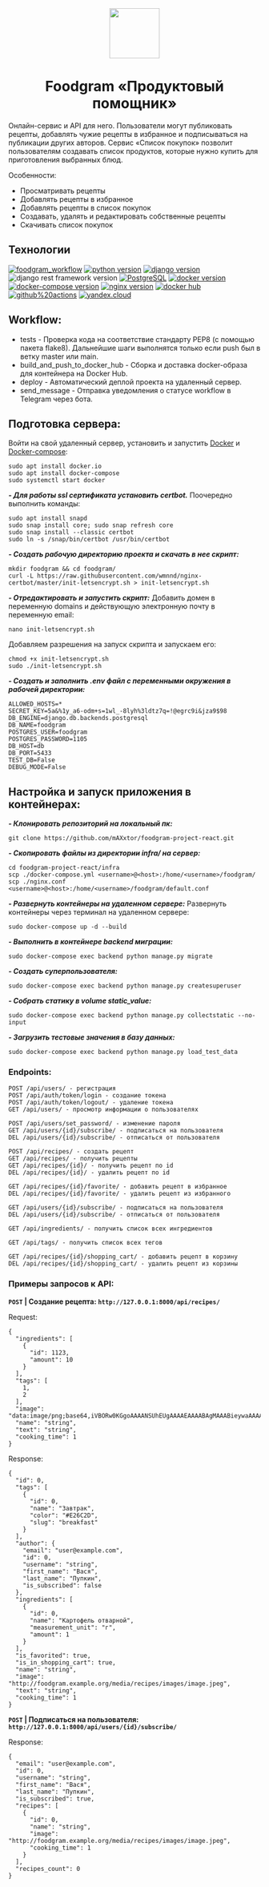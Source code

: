 <div id="header" align="center">
  <img src="https://media.giphy.com/media/BSsSBKN1eKGUU/giphy.gif" width="100"/>
</div>

# <div align="center"> Foodgram «Продуктовый помощник» </div>
Онлайн-сервис и API для него. Пользователи могут публиковать рецепты, добавлять чужие рецепты в избранное и подписываться на публикации других авторов. Сервис «Список покупок» позволит пользователям создавать список продуктов, которые нужно купить для приготовления выбранных блюд. 

Особенности:

- Просматривать рецепты
- Добавлять рецепты в избранное
- Добавлять рецепты в список покупок
- Создавать, удалять и редактировать собственные рецепты
- Скачивать список покупок

## Технологии
[![foodgram_workflow](https://github.com/mAXxtor/foodgram-project-react/actions/workflows/foodgram_workflow.yml/badge.svg)](https://github.com/mAXxtor/foodgram-project-react/actions/workflows/foodgram_workflow.yml)
[![python version](https://img.shields.io/badge/Python-3.11-green)](https://www.python.org/)
[![django version](https://img.shields.io/badge/Django-4.1-green)](https://www.djangoproject.com/)
![django rest framework version](https://img.shields.io/badge/Django%20REST%20Framework-3.14.0-green)
[![PostgreSQL](https://img.shields.io/badge/PostgresSQL-13.0-green)](https://www.postgresql.org/)
[![docker version](https://img.shields.io/badge/Docker-20.10-green)](https://www.docker.com/)
[![docker-compose version](https://img.shields.io/badge/Docker--Compose-3.8-green)](https://www.docker.com/)
[![nginx version](https://img.shields.io/badge/Nginx-%201.18-green)](https://nginx.org/ru/)
[![docker hub](https://img.shields.io/badge/-Docker%20Hub-464646?style=flat&logo=Docker&logoColor=56C0C0&color=515151)](https://www.docker.com/products/docker-hub)
[![github%20actions](https://img.shields.io/badge/-GitHub%20Actions-464646?style=flat&logo=GitHub%20actions&logoColor=56C0C0&color=515151)](https://github.com/features/actions)
[![yandex.cloud](https://img.shields.io/badge/-Yandex.Cloud-464646?style=flat&logo=Yandex.Cloud&logoColor=56C0C0&color=515151)](https://cloud.yandex.ru/)

## Workflow:
* tests - Проверка кода на соответствие стандарту PEP8 (с помощью пакета flake8). Дальнейшие шаги выполнятся только если push был в ветку master или main.
* build_and_push_to_docker_hub - Сборка и доставка docker-образа для контейнера на Docker Hub.
* deploy - Автоматический деплой проекта на удаленный сервер.
* send_message - Отправка уведомления о статусе workflow в Telegram через бота.

## Подготовка сервера:
Войти на свой удаленный сервер, установить и запустить [Docker](https://docs.docker.com/engine/install/) и [Docker-compose](https://docs.docker.com/compose/install/):
```
sudo apt install docker.io
sudo apt install docker-compose
sudo systemctl start docker
```
***- Для работы ssl сертификата установить certbot.***
Поочередно выполнить команды:
```
sudo apt install snapd
sudo snap install core; sudo snap refresh core
sudo snap install --classic certbot
sudo ln -s /snap/bin/certbot /usr/bin/certbot
```
***- Создать рабочую директорию проекта и скачать в нее скрипт:***
```
mkdir foodgram && cd foodgram/
curl -L https://raw.githubusercontent.com/wmnnd/nginx-certbot/master/init-letsencrypt.sh > init-letsencrypt.sh
```
***- Отредактировать и запустить скрипт:***
 Добавить домен в переменную domains и действующую электронную почту в переменную email:
```
nano init-letsencrypt.sh
```
Добавляем разрешения на запуск скрипта и запускаем его:
```
chmod +x init-letsencrypt.sh
sudo ./init-letsencrypt.sh
```
***- Cоздать и заполнить .env файл с переменными окружения в рабочей директории:***
```
ALLOWED_HOSTS=*
SECRET_KEY=5a&%1y_a6-odm+s=1wl_-8lyh%3ldtz7q=!@egrc9i&jza9$98
DB_ENGINE=django.db.backends.postgresql
DB_NAME=foodgram
POSTGRES_USER=foodgram
POSTGRES_PASSWORD=1105
DB_HOST=db
DB_PORT=5433
TEST_DB=False
DEBUG_MODE=False
```

## Настройка и запуск приложения в контейнерах:
***- Клонировать репозиторий на локальный пк:***
```
git clone https://github.com/mAXxtor/foodgram-project-react.git
```
***- Скопировать файлы из директории infra/ на сервер:***
```
cd foodgram-project-react/infra
scp ./docker-compose.yml <username>@<host>:/home/<username>/foodgram/
scp ./nginx.conf <username>@<host>:/home/<username>/foodgram/default.conf
```
***- Развернуть контейнеры на удаленном сервере:***
Развернуть контейнеры через терминал на удаленном сервере:
```
sudo docker-compose up -d --build
```
***- Выполнить в контейнере backend миграции:***
```
sudo docker-compose exec backend python manage.py migrate
```
***- Создать суперпользователя:***
```
sudo docker-compose exec backend python manage.py createsuperuser
```
***- Собрать статику в volume static_value:***
```
sudo docker-compose exec backend python manage.py collectstatic --no-input
```
***- Загрузить тестовые значения в базу данных:***
```
sudo docker-compose exec backend python manage.py load_test_data
```

### Endpoints:
```
POST /api/users/ - регистрация
POST /api/auth/token/login - создание токена
POST /api/auth/token/logout/ - удаление токена
GET /api/users/ - просмотр информации о пользователях

POST /api/users/set_password/ - изменение пароля
GET /api/users/{id}/subscribe/ - подписаться на пользователя
DEL /api/users/{id}/subscribe/ - отписаться от пользователя

POST /api/recipes/ - создать рецепт
GET /api/recipes/ - получить рецепты
GET /api/recipes/{id}/ - получить рецепт по id
DEL /api/recipes/{id}/ - удалить рецепт по id

GET /api/recipes/{id}/favorite/ - добавить рецепт в избранное
DEL /api/recipes/{id}/favorite/ - удалить рецепт из избранного

GET /api/users/{id}/subscribe/ - подписаться на пользователя
DEL /api/users/{id}/subscribe/ - отписаться от пользователя

GET /api/ingredients/ - получить список всех ингредиентов

GET /api/tags/ - получить список всех тегов

GET /api/recipes/{id}/shopping_cart/ - добавить рецепт в корзину
DEL /api/recipes/{id}/shopping_cart/ - удалить рецепт из корзины
```

### Примеры запросов к API:
**`POST` | Создание рецепта: `http://127.0.0.1:8000/api/recipes/`**

Request:
```
{
  "ingredients": [
    {
      "id": 1123,
      "amount": 10
    }
  ],
  "tags": [
    1,
    2
  ],
  "image": "data:image/png;base64,iVBORw0KGgoAAAANSUhEUgAAAAEAAAABAgMAAABieywaAAAACVBMVEUAAAD///9fX1/S0ecCAAAACXBIWXMAAA7EAAAOxAGVKw4bAAAACklEQVQImWNoAAAAggCByxOyYQAAAABJRU5ErkJggg==",
  "name": "string",
  "text": "string",
  "cooking_time": 1
}
```
Response:
```
{
  "id": 0,
  "tags": [
    {
      "id": 0,
      "name": "Завтрак",
      "color": "#E26C2D",
      "slug": "breakfast"
    }
  ],
  "author": {
    "email": "user@example.com",
    "id": 0,
    "username": "string",
    "first_name": "Вася",
    "last_name": "Пупкин",
    "is_subscribed": false
  },
  "ingredients": [
    {
      "id": 0,
      "name": "Картофель отварной",
      "measurement_unit": "г",
      "amount": 1
    }
  ],
  "is_favorited": true,
  "is_in_shopping_cart": true,
  "name": "string",
  "image": "http://foodgram.example.org/media/recipes/images/image.jpeg",
  "text": "string",
  "cooking_time": 1
}
```

**`POST` | Подписаться на пользователя: `http://127.0.0.1:8000/api/users/{id}/subscribe/`**

Response:
```
{
  "email": "user@example.com",
  "id": 0,
  "username": "string",
  "first_name": "Вася",
  "last_name": "Пупкин",
  "is_subscribed": true,
  "recipes": [
    {
      "id": 0,
      "name": "string",
      "image": "http://foodgram.example.org/media/recipes/images/image.jpeg",
      "cooking_time": 1
    }
  ],
  "recipes_count": 0
}
```
